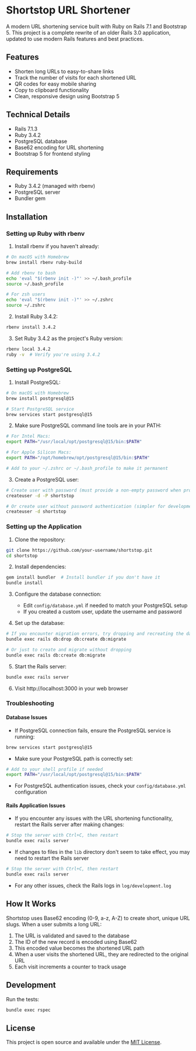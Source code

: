 # Shortstop URL Shortener

A modern URL shortening service built with Ruby on Rails 7.1 and Bootstrap 5. This project is a complete rewrite of an older Rails 3.0 application, updated to use modern Rails features and best practices.

## Features

- Shorten long URLs to easy-to-share links
- Track the number of visits for each shortened URL
- QR codes for easy mobile sharing
- Copy to clipboard functionality
- Clean, responsive design using Bootstrap 5

## Technical Details

- Rails 7.1.3
- Ruby 3.4.2
- PostgreSQL database
- Base62 encoding for URL shortening
- Bootstrap 5 for frontend styling

## Requirements

- Ruby 3.4.2 (managed with rbenv)
- PostgreSQL server
- Bundler gem

## Installation

### Setting up Ruby with rbenv

1. Install rbenv if you haven't already:
```bash
# On macOS with Homebrew
brew install rbenv ruby-build

# Add rbenv to bash
echo 'eval "$(rbenv init -)"' >> ~/.bash_profile
source ~/.bash_profile

# For zsh users
echo 'eval "$(rbenv init -)"' >> ~/.zshrc
source ~/.zshrc
```

2. Install Ruby 3.4.2:
```bash
rbenv install 3.4.2
```

3. Set Ruby 3.4.2 as the project's Ruby version:
```bash
rbenv local 3.4.2
ruby -v  # Verify you're using 3.4.2
```

### Setting up PostgreSQL

1. Install PostgreSQL:
```bash
# On macOS with Homebrew
brew install postgresql@15

# Start PostgreSQL service
brew services start postgresql@15
```

2. Make sure PostgreSQL command line tools are in your PATH:
```bash
# For Intel Macs:
export PATH="/usr/local/opt/postgresql@15/bin:$PATH"

# For Apple Silicon Macs:
export PATH="/opt/homebrew/opt/postgresql@15/bin:$PATH"

# Add to your ~/.zshrc or ~/.bash_profile to make it permanent
```

3. Create a PostgreSQL user:
```bash
# Create user with password (must provide a non-empty password when prompted)
createuser -d -P shortstop

# Or create user without password authentication (simpler for development)
createuser -d shortstop
```

### Setting up the Application

1. Clone the repository:
```bash
git clone https://github.com/your-username/shortstop.git
cd shortstop
```

2. Install dependencies:
```bash
gem install bundler  # Install bundler if you don't have it
bundle install
```

3. Configure the database connection:
   - Edit `config/database.yml` if needed to match your PostgreSQL setup
   - If you created a custom user, update the username and password

4. Set up the database:
```bash
# If you encounter migration errors, try dropping and recreating the database
bundle exec rails db:drop db:create db:migrate

# Or just to create and migrate without dropping
bundle exec rails db:create db:migrate
```

5. Start the Rails server:
```bash
bundle exec rails server
```

6. Visit http://localhost:3000 in your web browser

### Troubleshooting

#### Database Issues

- If PostgreSQL connection fails, ensure the PostgreSQL service is running:
```bash
brew services start postgresql@15
```

- Make sure your PostgreSQL path is correctly set:
```bash
# Add to your shell profile if needed
export PATH="/usr/local/opt/postgresql@15/bin:$PATH"
```

- For PostgreSQL authentication issues, check your `config/database.yml` configuration

#### Rails Application Issues

- If you encounter any issues with the URL shortening functionality, restart the Rails server after making changes:
```bash
# Stop the server with Ctrl+C, then restart
bundle exec rails server
```

- If changes to files in the `lib` directory don't seem to take effect, you may need to restart the Rails server
```bash
# Stop the server with Ctrl+C, then restart
bundle exec rails server
```

- For any other issues, check the Rails logs in `log/development.log`

## How It Works

Shortstop uses Base62 encoding (0-9, a-z, A-Z) to create short, unique URL slugs. When a user submits a long URL:

1. The URL is validated and saved to the database
2. The ID of the new record is encoded using Base62
3. This encoded value becomes the shortened URL path
4. When a user visits the shortened URL, they are redirected to the original URL
5. Each visit increments a counter to track usage

## Development

Run the tests:
```bash
bundle exec rspec
```

## License

This project is open source and available under the [MIT License](LICENSE).
